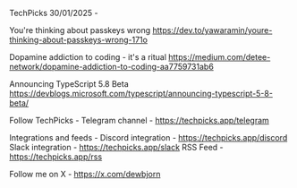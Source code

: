 TechPicks 30/01/2025 -

You're thinking about passkeys wrong
https://dev.to/yawaramin/youre-thinking-about-passkeys-wrong-171o

Dopamine addiction to coding - it's a ritual
https://medium.com/detee-network/dopamine-addiction-to-coding-aa7759731ab6

Announcing TypeScript 5.8 Beta
https://devblogs.microsoft.com/typescript/announcing-typescript-5-8-beta/

Follow TechPicks -
Telegram channel - https://techpicks.app/telegram

Integrations and feeds -
Discord integration - https://techpicks.app/discord
Slack integration - https://techpicks.app/slack
RSS Feed - https://techpicks.app/rss

Follow me on X - https://x.com/dewbjorn